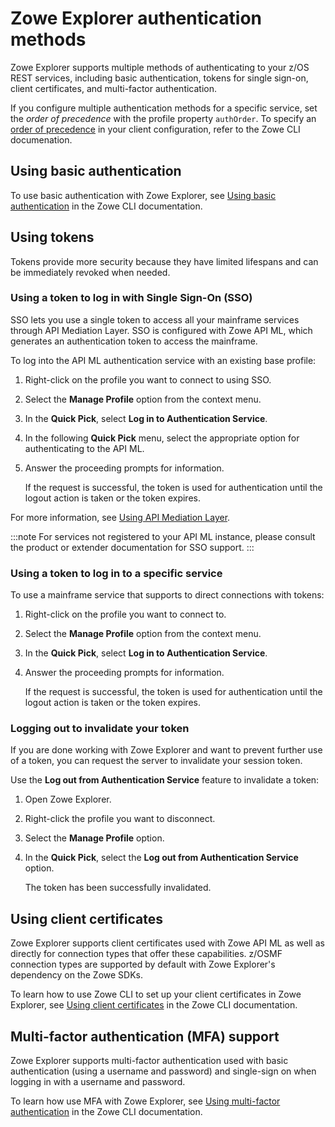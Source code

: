 # Zowe Explorer authentication methods

Zowe Explorer supports multiple methods of authenticating to your z/OS REST services, including basic authentication, tokens for single sign-on, client certificates, and multi-factor authentication. 

If you configure multiple authentication methods for a specific service, set the *order of precedence* with the profile property `authOrder`. To specify an [order of precedence](../user-guide/cli-authentication-methods.md#order-of-precedence) in your client configuration, refer to the Zowe CLI documenation.

## Using basic authentication

To use basic authentication with Zowe Explorer, see [Using basic authentication](../user-guide/cli-authentication-methods.md#using-basic-authentication) in the Zowe CLI documentation.

## Using tokens

Tokens provide more security because they have limited lifespans and can be immediately revoked when needed.

### Using a token to log in with Single Sign-On (SSO)

SSO lets you use a single token to access all your mainframe services through API Mediation Layer. SSO is configured with Zowe API ML, which generates an authentication token to access the mainframe. 

To log into the API ML authentication service with an existing base profile:

1. Right-click on the profile you want to connect to using SSO.
2. Select the **Manage Profile** option from the context menu.
3. In the **Quick Pick**, select **Log in to Authentication Service**.
4. In the following **Quick Pick** menu, select the appropriate option for authenticating to the API ML.
5. Answer the proceeding prompts for information.

   If the request is successful, the token is used for authentication until the logout action is taken or the token expires.

For more information, see [Using API Mediation Layer](https://docs.zowe.org/stable/user-guide/cli-using-integrating-apiml).

:::note
For services not registered to your API ML instance, please consult the product or extender documentation for SSO support.
:::

### Using a token to log in to a specific service

To use a mainframe service that supports to direct connections with tokens:

1. Right-click on the profile you want to connect to.
2. Select the **Manage Profile** option from the context menu.
3. In the **Quick Pick**, select **Log in to Authentication Service**.
4. Answer the proceeding prompts for information.

   If the request is successful, the token is used for authentication until the logout action is taken or the token expires.


### Logging out to invalidate your token

If you are done working with Zowe Explorer and want to prevent further use of a token, you can request the server to invalidate your session token.

Use the **Log out from Authentication Service** feature to invalidate a token:

1. Open Zowe Explorer.
2. Right-click the profile you want to disconnect.
3. Select the **Manage Profile** option.
4. In the **Quick Pick**, select the **Log out from Authentication Service** option.

   The token has been successfully invalidated.

## Using client certificates

Zowe Explorer supports client certificates used with Zowe API ML as well as directly for connection types that offer these capabilities. z/OSMF connection types are supported by default with Zowe Explorer's dependency on the Zowe SDKs.

To learn how to use Zowe CLI to set up your client certificates in Zowe Explorer, see [Using client certificates](../user-guide/cli-authentication-methods.md#using-client-certificates) in the Zowe CLI documentation.

## Multi-factor authentication (MFA) support

Zowe Explorer supports multi-factor authentication used with basic authentication (using a username and password) and single-sign on when logging in with a username and password. 

To learn how use MFA with Zowe Explorer, see [Using multi-factor authentication](../user-guide/cli-authentication-methods.md#using-multi-factor-authentication-mfa) in the Zowe CLI documentation.

